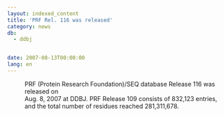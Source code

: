 ```yaml
---
layout: indexed_content
title: 'PRF Rel. 116 was released'
category: news
db:
  - ddbj


date: 2007-08-13T00:00:00
lang: en
---
```


<dd>PRF (Protein Research Foundation)/SEQ database Release 116 was released on<br> Aug. 8, 2007 at DDBJ. PRF Release 109 consists of 832,123 entries,<br> and the total number of residues reached 281,311,678.</dd>

